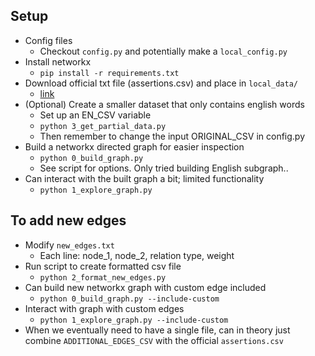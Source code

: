 ## Setup
- Config files
    - Checkout `config.py` and potentially make a `local_config.py`
- Install networkx
    - `pip install -r requirements.txt`
- Download official txt file (assertions.csv) and place in `local_data/`
    - [link](https://github.com/commonsense/conceptnet5/wiki/Downloads)
- (Optional) Create a smaller dataset that only contains english words
    - Set up an EN_CSV variable
    - `python 3_get_partial_data.py`
    - Then remember to change the input ORIGINAL_CSV in config.py
- Build a networkx directed graph for easier inspection
    - `python 0_build_graph.py`
    - See script for options. Only tried building English subgraph..
- Can interact with the built graph a bit; limited functionality
    - `python 1_explore_graph.py`

## To add new edges
- Modify `new_edges.txt`
	- Each line: node_1, node_2, relation type, weight
- Run script to create formatted csv file
	- `python 2_format_new_edges.py`
- Can build new networkx graph with custom edge included
	- `python 0_build_graph.py --include-custom`
- Interact with graph with custom edges
	- `python 1_explore_graph.py --include-custom`
- When we eventually need to have a single file, can in theory just combine
	`ADDITIONAL_EDGES_CSV` with the official `assertions.csv`
